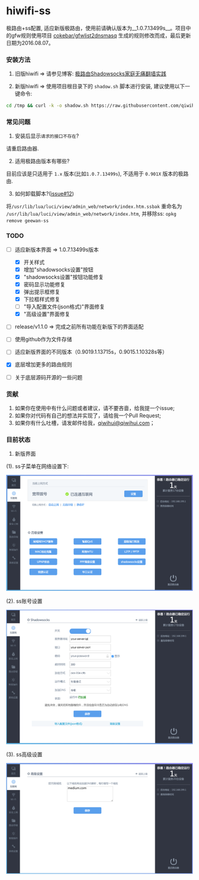# hiwifi-ss

极路由+ss配置, 适应新版极路由，使用前请确认版本为__1.0.7.13499s__。项目中的gfw规则使用项目 [cokebar/gfwlist2dnsmasq](https://github.com/cokebar/gfwlist2dnsmasq) 生成的规则修改而成，最后更新日期为2016.08.07。

### 安装方法

1. 旧版hiwifi => 请参见博客: [极路由Shadowsocks家庭无痛翻墙实践](https://luolei.org/hiwifi-shadowsocks/)

2. 新版hiwifi => 使用项目根目录下的 `shadow.sh` 脚本进行安装, 建议使用以下一键命令:

```sh
cd /tmp && curl -k -o shadow.sh https://raw.githubusercontent.com/qiwihui/hiwifi-ss/master/shadow.sh && sh shadow.sh && rm shadow.sh
```

### 常见问题

1. 安装后显示`请求的接口不存在`?

请重启路由器.

2. 适用极路由版本有哪些?

目前应该是只适用于 `1.x` 版本(比如`1.0.7.13499s`), 不适用于 `0.901X` 版本的极路由.

3. 如何卸载脚本?([issue#12](https://github.com/qiwihui/hiwifi-ss/issues/12))

将`/usr/lib/lua/luci/view/admin_web/network/index.htm.ssbak` 重命名为 `/usr/lib/lua/luci/view/admin_web/network/index.htm`, 并移除ss: `opkg remove geewan-ss`

### TODO 

 - [ ] 适应新版本界面 => 1.0.7.13499s版本

   - [x] 开关样式
   - [x] 增加"shadowsocks设置"按钮
   - [x] "shadowsocks设置"按钮功能修复
   - [x] 密码显示功能修复
   - [x] 弹出提示框修复
   - [x] 下拉框样式修复
   - [ ] "导入配置文件(json格式)"界面修复
   - [x] "高级设置"界面修复
 
 - [ ] release/v1.1.0 => 完成之前所有功能在新版下的界面适配 
 - [ ] 使用github作为文件存储
 - [ ] 适应新版界面的不同版本（0.9019.1.13715s，0.9015.1.10328s等）
 - [x] 底层增加更多的路由规则
 - [ ] 关于底层源码开源的一些问题

### 贡献

1. 如果你在使用中有什么问题或者建议，请不要吝啬，给我提一个issue;
2. 如果你对代码有自己的想法并实现了，请给我一个Pull Request;
3. 如果你有什么吐槽，请发邮件给我，qiwihui@qiwihui.com；

### 目前状态

1. 新版界面

(1). ss子菜单在网络设置下:

![](./ss-menu.png)

(2). ss账号设置
 
![](./ss-settings.png)

(3). ss高级设置

![](./ss-advance.png)
